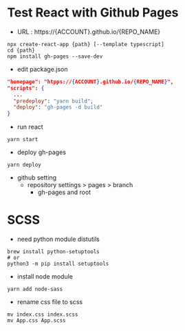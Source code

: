 # Test React with Github Pages

- URL : https://{ACCOUNT}.github.io/{REPO_NAME}
```shell
npx create-react-app {path} [--template typescript]
cd {path}
npm install gh-pages --save-dev
```
- edit package.json
```json
"homepage": "htpps://{ACCOUNT}.github.io/{REPO_NAME}",
"scripts": {
  ...
  "predeploy": "yarn build",
  "deploy": "gh-pages -d build"
}
```

- run react
```shell
yarn start
```

- deploy gh-pages
```shell
yarn deploy
```

- github setting
  - repository settings > pages > branch
    - gh-pages and root

# SCSS

- need python module distutils
```shell
brew install python-setuptools
# or
python3 -m pip install setuptools
```

- install node module
```shell
yarn add node-sass
```

- rename css file to scss
```shell
mv index.css index.scss
mv App.css App.scss
```
